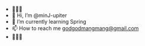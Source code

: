 - 🐰🐰🐰
- 👋 Hi, I’m @minJ-upiter
- 🌱 I’m currently learning Spring
- 📫 How to reach me godgodmangmang@gmail.com
- 🐰🐰🐰
<!---
minJ-upiter/minJ-upiter is a ✨ special ✨ repository because its `README.md` (this file) appears on your GitHub profile.
You can click the Preview link to take a look at your changes.
--->
